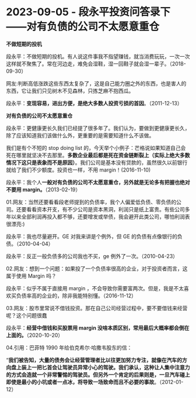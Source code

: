 # 2023-09-05 - 段永平投资问答录下——对有负债的公司不太愿意重仓

**不做短期的投机**

段永平：不做短期的投机。有人说这件事我不指望赚钱，就当消费玩玩，一次一次这样就不聚焦了。常在河边走，难免会湿鞋，湿一回鞋子就会湿一辈子。（2018-09-30）

网友:判断高低涨跌这些东西太复杂了，这是自己能力圈之外的东西，也是害人的东西，它让我们只见树木不见森林，只拣芝麻不抱西瓜。

段永平：**变现容易，进出方便，是绝大多数人投资亏损的首因**。（2011-12-13）

**对有负债的公司不太愿意重仓**

段永平：更健康更长久我们已经提了很多年了。我们认为，要做到更健康更长久，除了应该知道我们该做什么外，更重要的是需要知道什么不该做。

我们是有个不短的 stop doing list 的，今天举个小例子：芒格说如果知道自己会死在哪里就坚决不去那里。**多数企业最后都是死在资金链断裂上（实际上绝大多数情况下这只是表象而不是原因）**。我们公司是基本没有贷款的，虽然很久以前银行就给了我们不少额度。投资也一样，不用 margin！(2016-11-10)

段永平：我个人**一般对有负债的公司不太愿意重仓，另外就是无论多有把握也绝对不要用 margin。**（2013-02-19）

01.网友：当然还要看看段老师提到的负债率，我个人偏爱低负债、零负债的公司。还要看看资本开支，有不少公司是资本黑洞，利润只是纸上富贵。有些公司多年以来全部利润再投入都不够，还要增发或举债，我会避开此类公司，哪怕利润表很漂亮:)

段永平：我也尽量避开。GE 对我来讲是个例外，但 GE 的负债有点像银行的负债。（2010-04-04）

段永平：反正一般负债多的公司我也不买，ge 例外了一次。（2010-04-23）

02.网友：想到一个问题：如果投了一个负债率很高的企业，对于投资者而言，这属于使用 Margin 吗？

段永平：似乎不属于直接用 margin ，不会导致你需要富两次。但是，我是不太喜欢买负债率高的企业的，除非我能特别懂。（2016-11-12）

03.网友：股市里常说不借钱投资。那在自己公司经营过程中，要不要借钱来经营呢？这个问题很蠢

段永平：**经营中借钱和买股票用 margin 没啥本质区别，常用最后大概率都会倒在上面的。**（2020-10-20）

04.引用：巴菲特 1990 年给伯克希尔·哈撒韦股东的信：

“**我们被告知，大量的债务会让经营管理者比以往更加努力专注，就像在汽车的方向盘上装上一把匕首会让驾驶员异常小心的驾驶。我们承认，这种让人集中注意力的方式会造就一个非常警惕的驾驶员。但另外一个肯定的后果则是，一旦汽车碰上即使是最小的小坑或者一点冰，将导致一场致命而且不必要的事故**。（2012-01-12）